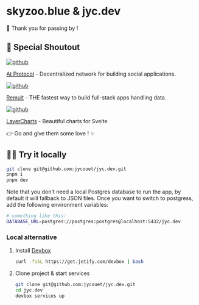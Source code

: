 # skyzoo.blue & jyc.dev

👋 Thank you for passing by !

## 📣 Special Shoutout

<a href="https://github.com/bluesky-social/atproto">
	<img alt="github" src="https://img.shields.io/github/stars/bluesky-social/atproto?logo=github&label=atproto&color=#4ACC31" />
</a>

[At Protocol](https://atproto.com) - Decentralized network for building social applications.

<a href="https://github.com/remult/remult">
	<img alt="github" src="https://img.shields.io/github/stars/remult/remult?logo=github&label=remult&color=#4ACC31" />
</a>

[Remult](https://remult.dev/) - THE fastest way to build full-stack apps handling data.

<a href="https://github.com/techniq/layerchart">
	<img alt="github" src="https://img.shields.io/github/stars/techniq/layerchart?logo=github&label=layerchart&color=#4ACC31" />
</a>

[LayerCharts](https://layerchart.com/) - Beautiful charts for Svelte

👉 Go and give them some love ! ✨

## 🧑‍💻 Try it locally

```bash
git clone git@github.com:jycouet/jyc.dev.git
pnpm i
pnpm dev
```

Note that you don't need a local Postgres database to run the app, by default it will fallback to
JSON files. Once you want to switch to postgress, add the following environment variables:

```bash
# something like this:
DATABASE_URL=postgres://postgres:postgres@localhost:5432/jyc.dev
```

### Local alternative

1. Install [Devbox](https://github.com/jetpack-io/devbox)
    ```bash
    curl -fsSL https://get.jetify.com/devbox | bash
    ```
1. Clone project & start services
    ```bash
    git clone git@github.com:jycouet/jyc.dev.git
    cd jyc.dev
    devbox services up
    ```
